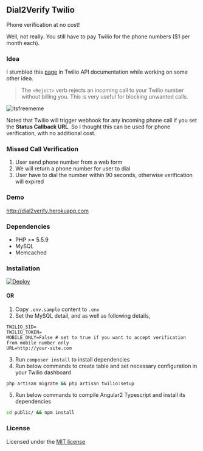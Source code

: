 ## Dial2Verify Twilio

Phone verification at no cost!

Well, not really. You still have to pay Twilio for the phone numbers ($1 per month each).

### Idea

I stumbled this [page](https://www.twilio.com/docs/api/twiml/reject) in Twilio API documentation while working on some other idea.

> The `<Reject>` verb rejects an incoming call to your Twilio number without billing you. This is very useful for blocking unwanted calls.

![itsfreememe](http://i0.kym-cdn.com/entries/icons/original/000/005/169/Screenshot_67.png "It's Free!")

Noted that Twilio will trigger webhook for any incoming phone call if you set the **Status Callback URL**. So I thought this can be used for phone verification, with no additional cost.

### Missed Call Verification

1. User send phone number from a web form
2. We will return a phone number for user to dial
3. User have to dial the number within 90 seconds, otherwise verification will expired

### Demo

http://dial2verify.herokuapp.com

### Dependencies

- PHP >= 5.5.9
- MySQL
- Memcached

### Installation

[![Deploy](https://www.herokucdn.com/deploy/button.svg)](https://heroku.com/deploy?template=https://github.com/natsu90/dial2verify-twilio)

#### OR

1. Copy `.env.sample` content to `.env`
2. Set the MySQL detail, and as well as following details,
```
TWILIO_SID=
TWILIO_TOKEN=
MOBILE_ONLY=False # set to true if you want to accept verification from mobile number only
URL=http://your-site.com
```
3. Run `composer install` to install dependencies
4. Run below commands to create table and set necessary configuration in your Twilio dashboard
```sh
php artisan migrate && php artisan twilio:setup
```
5. Run below commands to compile Angular2 Typescript and install its dependencies
```sh
cd public/ && npm install
```

### License

Licensed under the [MIT license](http://opensource.org/licenses/MIT)
